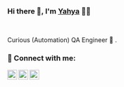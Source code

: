 ### Hi there 👋, I'm [Yahya](https://github.com/YahyaGanjo) 👨‍💻

<br/>

<p>
Curious (Automation) QA Engineer 🚀 .

### 🤝 Connect with me:

<a href="https://www.linkedin.com/in/yahya-ganjo-/">
  <img align="left" alt="Yahya's Linkedin" width="22px" src="https://cdn.jsdelivr.net/npm/simple-icons@v3/icons/linkedin.svg" />
</a>

<a href="https://www.facebook.com/yehya.alsori/">
  <img align="left" alt="Yahya's Facebook" width="22px" src="https://cdn.jsdelivr.net/npm/simple-icons@v3/icons/facebook.svg" />
</a>

<a href="mailto:yahya.ganjo@gmail.com">
  <img align="left" alt="Yahya's Email" width="22px" src="https://cdn.jsdelivr.net/npm/simple-icons@v3/icons/gmail.svg" />
</a>
